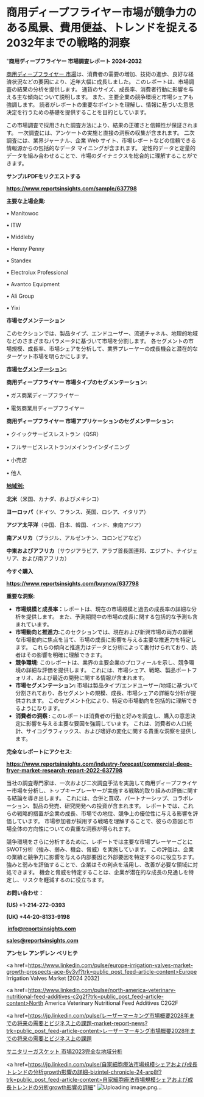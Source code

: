 # 商用ディープフライヤー市場が競争力のある風景、費用便益、トレンドを捉える2032年までの戦略的洞察

"<strong>商用ディープフライヤー 市場調査レポート 2024-2032</strong>

<a href=https://www.reportsinsights.com/sample/637798>商用ディープフライヤー 市場</a>は、消費者の需要の増加、技術の進歩、良好な経済状況などの要因により、近年大幅に成長しました。 このレポートは、市場調査の結果の分析を提供します。 通貨のサイズ、成長率、消費者行動に影響を与える主な傾向について説明します。 また、主要企業の競争環境と市場シェアも強調します。 読者がレポートの重要なポイントを理解し、情報に基づいた意思決定を行うための基礎を提供することを目的としています。

この市場調査で採用された調査方法により、結果の正確さと信頼性が保証されます。 一次調査には、アンケートの実施と直接の洞察の収集が含まれます。 二次調査には、業界ジャーナル、企業 Web サイト、市場レポートなどの信頼できる情報源からの包括的なデータ マイニングが含まれます。 定性的データと定量的データを組み合わせることで、市場のダイナミクスを総合的に理解することができます。

<strong><b>サンプルPDFをリクエストする</b></strong>

<a href=https://www.reportsinsights.com/sample/637798><strong><u>https://www.reportsinsights.com/sample/637798</u></strong></a>

<strong>主要な上場企業:</strong>

• Manitowoc

• ITW

• Middleby

• Henny Penny

• Standex

• Electrolux Professional

• Avantco Equipment

• Ali Group

• Yixi

<strong>市場セグメンテーション</strong>

このセクションでは、製品タイプ、エンドユーザー、流通チャネル、地理的地域などのさまざまなパラメータに基づいて市場を分割します。 各セグメントの市場規模、成長率、市場シェアを分析して、業界プレーヤーの成長機会と潜在的なターゲット市場を明らかにします。

<strong><u>市場セグメンテーション</u></strong><strong><u>:</u></strong>

<strong>商用ディープフライヤー 市場タイプのセグメンテーション:</strong>

• ガス商業ディープフライヤー

• 電気商業用ディープフライヤー

<strong>商用ディープフライヤー 市場アプリケーションのセグメンテーション:</strong>

• クイックサービスレストラン（QSR）

• フルサービスレストラン/メインラインダイニング

• 小売店

• 他人

<strong><u>地域別</u></strong><strong><u>:</u></strong>

<strong>北米</strong>（米国、カナダ、およびメキシコ）

<strong>ヨーロッパ</strong>（ドイツ、フランス、英国、ロシア、イタリア）

<strong>アジア太平洋</strong>（中国、日本、韓国、インド、東南アジア）

<strong>南アメリカ</strong>（ブラジル、アルゼンチン、コロンビアなど）

<strong>中東およびアフリカ</strong>（サウジアラビア、アラブ首長国連邦、エジプト、ナイジェリア、および南アフリカ）

<strong>今すぐ購入</strong>

<a href=https://www.reportsinsights.com/buynow/637798><strong><u>https://www.reportsinsights.com/buynow/637798</u></strong></a>

<strong>重要な洞察:</strong>
<ul>
  <li><strong>市場規模と成長率：</strong>レポートは、現在の市場規模と過去の成長率の詳細な分析を提供します。 また、予測期間中の市場の成長に関する包括的な予測も含まれています。</li>
  <li><strong>市場動向と推進力:</strong>このセクションでは、現在および新興市場の両方の顕著な市場動向に焦点を当て、市場の成長に影響を与える主要な推進力を特定します。 これらの傾向と推進力はデータと分析によって裏付けられており、読者はその影響を明確に理解できます。</li>
  <li><strong>競争環境</strong>: このレポートは、業界の主要企業のプロフィールを示し、競争環境の詳細な評価を提供します。 これには、市場シェア、戦略、製品ポートフォリオ、および最近の開発に関する情報が含まれます。</li>
  <li><strong>市場セグメンテーション: </strong>市場は製品タイプ/エンドユーザー/地域に基づいて分割されており、各セグメントの規模、成長、市場シェアの詳細な分析が提供されます。 このセグメント化により、特定の市場動向を包括的に理解できるようになります。</li>
  <li><strong>消費者の洞察 : </strong>このレポートは消費者の行動と好みを調査し、購入の意思決定に影響を与える主要な要因を強調しています。 これは、消費者の人口統計、サイコグラフィックス、および嗜好の変化に関する貴重な洞察を提供します。</li>
</ul>
<strong>完全なレポートにアクセス:</strong>

<a href=https://www.reportsinsights.com/industry-forecast/commercial-deep-fryer-market-research-report-2022-637798><strong><u><b>https://www.reportsinsights.com/industry-forecast/commercial-deep-fryer-market-research-report-2022-637798</b></u></strong></a>

当社の調査専門家は、一次および二次調査手法を実施して商用ディープフライヤー市場を分析し、トップキープレーヤーが実施する戦略的取り組みの評価に関する結論を導き出します。 これには、合併と買収、パートナーシップ、コラボレーション、製品の発売、研究開発への投資が含まれます。 レポートでは、これらの戦略的措置が企業の成長、市場での地位、競争上の優位性に与える影響を評価しています。 市場参加者が採用する戦略を理解することで、彼らの意図と市場全体の方向性についての貴重な洞察が得られます。

競争環境をさらに分析するために、レポートでは主要な市場プレーヤーごとにSWOT分析（強み、弱み、機会、脅威）を実施しています。 この評価は、企業の業績と競争力に影響を与える内部要因と外部要因を特定するのに役立ちます。 強みと弱みを評価することで、企業はその利点を活用し、改善が必要な領域に対処できます。 機会と脅威を特定することは、企業が潜在的な成長の見通しを特定し、リスクを軽減するのに役立ちます。

<strong>お問い合わせ：</strong>

<strong>(US) +1-214-272-0393</strong>

<strong>(UK) +44-20-8133-9198</strong>

<strong> </strong><a href=info@reportsinsights.com><strong><u>info@reportsinsights.com</u></strong></a>

<a href=sales@reportsinsights.com><strong><u>sales@reportsinsights.com</u></strong></a>

<strong>アンセレ アンデレン ベリヒテ</strong>

<a href=https://www.linkedin.com/pulse/europe-irrigation-valves-market-growth-prospects-ace-6v3vf?trk=public_post_feed-article-content>Europe Irrigation Valves Market [2024 2032]</a>

<a href=https://www.linkedin.com/pulse/north-america-veterinary-nutritional-feed-additives-c2g2f?trk=public_post_feed-article-content>North America Veterinary Nutritional Feed Additives C2G2F</a>

<a href=https://jp.linkedin.com/pulse/レーザーマーキング市場概要2028年までの将来の需要とビジネス上の課題-market-report-news?trk=public_post_feed-article-content>レーザーマーキング市場概要2028年までの将来の需要とビジネス上の課題</a>

<a href=https://www.linkedin.com/pulse/サニタリーガスケット-市場2023完全な地域分析-infopulse-daily-360/>サニタリーガスケット 市場2023完全な地域分析</a>

<a href=https://jp.linkedin.com/pulse/自家細胞療法市場規模シェアおよび成長トレンドの分析growth影響の詳細-bizintel-chronicle-24-arp8f?trk=public_post_feed-article-content>自家細胞療法市場規模シェアおよび成長トレンドの分析growth影響の詳細</a>"
![Uploading image.png…]()
